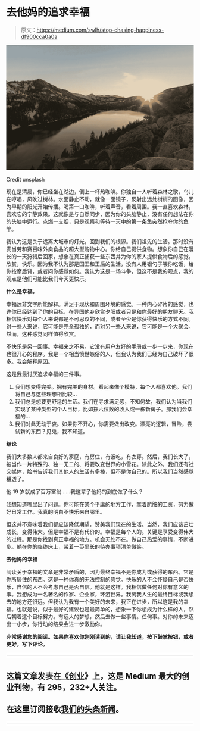 # 去他妈的追求幸福

> 原文：<https://medium.com/swlh/stop-chasing-happiness-df900cca0a0a>

![](img/9254f27d23e5e3263805a2207cc14285.png)

Credit unsplash

现在是清晨，你已经坐在湖边，倒上一杯热咖啡。你独自一人听着森林之歌，鸟儿在哼唱，风吹过树林。水面静止不动，就像一面镜子，反射出远处树梢的图像，因为早期的阳光开始传播。喝第一口咖啡，听着声音，看着周围。我一直喜欢森林，喜欢它的宁静效果。这就像是与自然同步，因为你的头脑静止，没有任何想法在你的头脑中运行。点燃一支烟，只是观察和等待一天中的第一条鱼突然抢夺你的鱼竿。

我认为这是关于远离大城市的灯光，回到我们的根源。我们祖先的生活。那时没有麦当劳和赛百味外卖食品的超大型购物中心。你给自己提供食物。想象你自己在漫长的一天狩猎后回家，想象在真正捕获一些东西并为你的家人提供食物后的感觉。欣赏，快乐。因为我不认为那是国王和王后的生活，没有人用银勺子喂你吃饭，给你按摩后背，或者问你感觉如何。我认为这是一场斗争，但这不是我的观点，我的观点是他们可能比我们今天更快乐。

**什么是幸福。**

幸福远非文字所能解释。满足于现状和周围环境的感觉。一种内心碎片的感觉，也许你已经达到了你的目标，在异国他乡欣赏夕阳或者只是和你最好的朋友聊天。我相信快乐对每个人来说都是不可思议的不同，或者至少是你获得快乐的方式不同。对一些人来说，它可能是完全孤独的，而对另一些人来说，它可能是一个大聚会。然而，这种感觉同样值得欣赏。

不快乐是另一回事。幸福来之不易。它没有用户友好的手册或一步一步来，你现在也很开心的程序。我是一个相当愤世嫉俗的人，但我认为我们已经为自己破坏了很多。我会解释原因。

这是我最讨厌追求幸福的三件事。

1.  我们想变得完美。拥有完美的身材。看起来像个模特，每个人都喜欢他。我们将自己与这些理想相比较…
2.  我们总是想要更舒适的生活。我们在寻求满足感，不知何故，我们认为当我们实现了某种类型的个人目标，比如挣六位数的收入或一栋新房子。那我们会幸福的…
3.  我们对此无动于衷。如果你不开心，你需要做出改变。漂亮的逻辑，冒险，尝试新的东西？见鬼，我不知道。

**结论**

我们大多数人都来自良好的家庭，有房住，有饭吃，有衣穿。然后，我们长大了，被当作一片特殊的、独一无二的、将要改变世界的小雪花。除此之外，我们还有社交媒体，脸书告诉我们其他人的生活有多棒，但不是你自己的。所以我们当然感觉糟透了。

他 19 岁就成了百万富翁……我这辈子他妈的到底做了什么？

我想知道哪里出了问题。你可能在某个平庸的地方工作，拿着肮脏的工资，努力做好日常工作。我真的明白不快乐来自哪里。

但这并不意味着我们都应该降低期望，赞美我们现在的生活。当然，我们应该茁壮成长，变得伟大。但是幸福不是有代价的。幸福是每个人的。关键是享受变得伟大的过程。那是你找到真正幸福的地方。机会无处不在。做自己热爱的事情，不断进步。躺在你的临终床上，带着一英里长的待办事项清单微笑。

**去他妈的幸福**

阅读关于幸福的文章是非常矛盾的，因为最终幸福不是你成为或获得的东西。它是你所居住的东西。这是一种你真的无法控制的感觉。快乐的人不会怀疑自己是否快乐，自信的人不会考虑自己是否自信。他就是这样。我相信做任何对你有意义的事。我想成为一名著名的作家、企业家，环游世界。我离我人生的最终目标或我想去的地方还很远。但我认为我有一个美好的未来，我正在进步，所以这是我的幸福。也就是说，似乎最好的建议也是最简单的，想象一下你想成为什么样的人，然后朝着这个目标努力。有远大的梦想，然后去做一些事情。任何事。对你的未来迈出一小步，你行动的结果会进一步激励你。

**非常感谢您的阅读。如果你喜欢你刚刚读到的，请让我知道，按下鼓掌按钮，或者更好，写下评论。**

![](img/731acf26f5d44fdc58d99a6388fe935d.png)

## 这篇文章发表在[《创业](https://medium.com/swlh)》上，这是 Medium 最大的创业刊物，有 295，232+人关注。

## 在这里订阅接收[我们的头条新闻](http://growthsupply.com/the-startup-newsletter/)。

![](img/731acf26f5d44fdc58d99a6388fe935d.png)